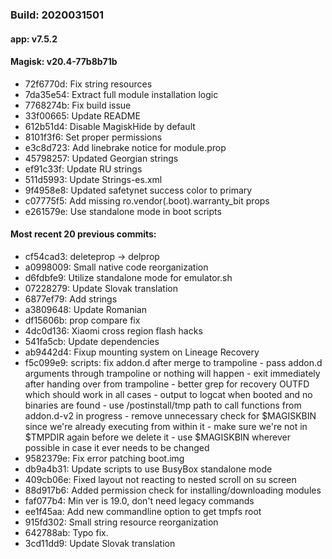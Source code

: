 ### Build: 2020031501
#### app: v7.5.2
#### Magisk: v20.4-77b8b71b

- 72f6770d: Fix string resources
- 7da35e54: Extract full module installation logic
- 7768274b: Fix build issue
- 33f00665: Update README
- 612b51d4: Disable MagiskHide by default
- 8101f3f6: Set proper permissions
- e3c8d723: Add linebrake notice for module.prop
- 45798257: Updated Georgian strings
- ef91c33f: Update RU strings
- 511d5993: Update Strings-es.xml
- 9f4958e8: Updated safetynet success color to primary
- c07775f5: Add missing ro.vendor(.boot).warranty_bit props
- e261579e: Use standalone mode in boot scripts

#### Most recent 20 previous commits:

- cf54cad3: deleteprop -> delprop
- a0998009: Small native code reorganization
- d6fdbfe9: Utilize standalone mode for emulator.sh
- 07228279: Update Slovak translation
- 6877ef79: Add strings
- a3809648: Update Romanian
- df15606b: prop compare fix
- 4dc0d136: Xiaomi cross region flash hacks
- 541fa5cb: Update dependencies
- ab9442d4: Fixup mounting system on Lineage Recovery
- f5c099e9: scripts: fix addon.d after merge to trampoline - pass addon.d arguments through trampoline or nothing will happen - exit immediately after handing over from trampoline - better grep for recovery OUTFD which should work in all cases - output to logcat when booted and no binaries are found - use /postinstall/tmp path to call functions from addon.d-v2 in progress - remove unnecessary check for $MAGISKBIN since we're already executing from within it - make sure we're not in $TMPDIR again before we delete it - use $MAGISKBIN wherever possible in case it ever needs to be changed
- 9582379e: Fix error patching boot.img
- db9a4b31: Update scripts to use BusyBox standalone mode
- 409cb06e: Fixed layout not reacting to nested scroll on su screen
- 88d917b6: Added permission check for installing/downloading modules
- faf077b4: Min ver is 19.0, don't need legacy commands
- ee1f45aa: Add new commandline option to get tmpfs root
- 915fd302: Small string resource reorganization
- 642788ab: Typo fix.
- 3cd11dd9: Update Slovak translation
